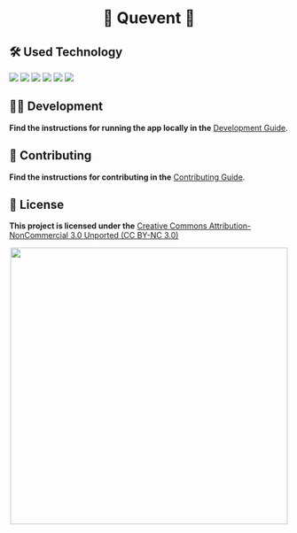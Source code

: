 
# __<p size="100" align="center">🚀 Quevent 🚀</p>__

## 🛠️ Used Technology
<div> 
    <img src="https://img.shields.io/badge/Java-ED8B00?style=for-the-badge&logo=java&logoColor=white)](https://www.java.com/" />
    <img src="https://img.shields.io/badge/Spring_Boot-6DB33F?style=for-the-badge&logo=spring-boot"/>
    <img src="https://img.shields.io/badge/Docker-2496ED?style=for-the-badge&logo=docker&logoColor=white" />
    <img src="https://img.shields.io/badge/PostgreSQL-336791?style=for-the-badge&logo=postgresql&logoColor=white" />
    <img src="https://img.shields.io/badge/RabbitMQ-FF6600?style=for-the-badge&logo=rabbitmq&logoColor=white" />
    <img src="https://img.shields.io/badge/Liquibase-02569B?style=for-the-badge&logo=liquibase&logoColor=white" />
</div>


## 👩‍💻 Development 
**Find the instructions for running the app locally in the** [Development Guide](docs/DEVELOPMENT.md).
    

## 🤝 Contributing 
**Find the instructions for contributing in the** [Contributing Guide](CONTRIBUTING.md).
  

## 📄 License 
**This project is licensed under the** [Creative Commons Attribution-NonCommercial 3.0 Unported (CC BY-NC 3.0)](LICENSE)


<div align="center">
<img src="https://media.giphy.com/media/v1.Y2lkPTc5MGI3NjExaWptdmh0bGxqeWRpd2pubmk1YTk4MHQxbmR5ODFucDk1NjZvcnh6OCZlcD12MV9pbnRlcm5hbF9naWZfYnlfaWQmY3Q9Zw/QDjpIL6oNCVZ4qzGs7/giphy.gif" width="500"/>
</div>
